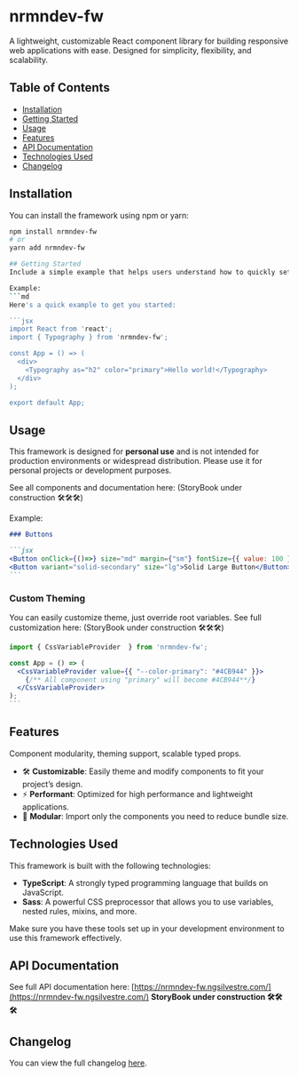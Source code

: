 # nrmndev-fw

A lightweight, customizable React component library for building responsive web applications with ease. Designed for simplicity, flexibility, and scalability.

## Table of Contents

- [Installation](#installation)
- [Getting Started](#getting-started)
- [Usage](#usage)
- [Features](#features)
- [API Documentation](#api-documentation)
- [Technologies Used](#technologies-used)
- [Changelog](#changelog)

## Installation

You can install the framework using npm or yarn:

````bash
npm install nrmndev-fw
# or
yarn add nrmndev-fw

## Getting Started
Include a simple example that helps users understand how to quickly set up and use your framework.

Example:
```md
Here's a quick example to get you started:

```jsx
import React from 'react';
import { Typography } from 'nrmndev-fw';

const App = () => (
  <div>
    <Typography as="h2" color="primary">Hello world!</Typography>
  </div>
);

export default App;
````

## Usage

This framework is designed for **personal use** and is not intended for production environments or widespread distribution. Please use it for personal projects or development purposes.

See all components and documentation here: (StoryBook under construction 🛠🛠🛠)

Example:

````md
### Buttons

```jsx
<Button onClick={()=>} size="md" margin={"sm"} fontSize={{ value: 100 }} variant="outline-primary">Outlined Primary Button</Button>
<Button variant="solid-secondary" size="lg">Solid Large Button</Button>
```
````

### Custom Theming

You can easily customize theme, just override root variables.
See full customization here: (StoryBook under construction 🛠🛠🛠)

````jsx
import { CssVariableProvider  } from 'nrmndev-fw';

const App = () => (
  <CssVariableProvider value={{ "--color-primary": "#4CB944" }}>
    {/** All component using "primary" will become #4CB944**/}
  </CssVariableProvider>
);
```
````

## Features

Component modularity, theming support, scalable typed props.

- 🛠 **Customizable**: Easily theme and modify components to fit your project’s design.
- ⚡️ **Performant**: Optimized for high performance and lightweight applications.
- 🧩 **Modular**: Import only the components you need to reduce bundle size.

## Technologies Used

This framework is built with the following technologies:

- **TypeScript**: A strongly typed programming language that builds on JavaScript.
- **Sass**: A powerful CSS preprocessor that allows you to use variables, nested rules, mixins, and more.

Make sure you have these tools set up in your development environment to use this framework effectively.

## API Documentation

See full API documentation here: [https://nrmndev-fw.ngsilvestre.com/](https://nrmndev-fw.ngsilvestre.com/) **StoryBook under construction 🛠🛠🛠**

## Changelog

You can view the full changelog [here](./CHANGELOG.md).
